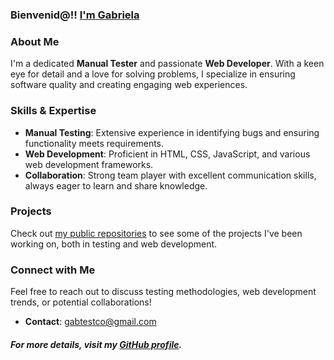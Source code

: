 ### Bienvenid@!! [I'm Gabriela](https://github.com/gabimin)
 

### About Me

I'm a dedicated **Manual Tester** and passionate **Web Developer**. With a keen eye for detail and a love for solving problems, I specialize in ensuring software quality and creating engaging web experiences.


### Skills & Expertise

- **Manual Testing**: Extensive experience in identifying bugs and ensuring functionality meets requirements.
- **Web Development**: Proficient in HTML, CSS, JavaScript, and various web development frameworks.
- **Collaboration**: Strong team player with excellent communication skills, always eager to learn and share knowledge.


### Projects

Check out [my public repositories](https://github.com/gabimin?tab=repositories) to see some of the projects I've been working on, both in testing and web development.


### Connect with Me

Feel free to reach out to discuss testing methodologies, web development trends, or potential collaborations!

- **Contact**: gabtestco@gmail.com



##### For more details, visit my [GitHub profile](https://github.com/gabimin).


